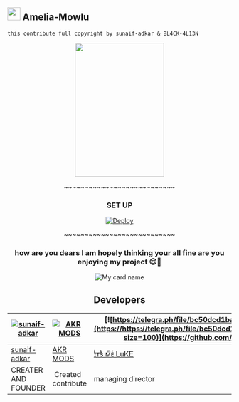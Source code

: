 ## <img src="https://github.com/TheDudeThatCode/TheDudeThatCode/blob/master/Assets/Hi.gif" width="29px"> Amelia-Mowlu 
```this contribute full copyright by sunaif-adkar & BL4CK-4L13N```

<div align="center">
  <img border-radius: 15px src="https://telegra.ph/file/7a027595c903f8cb9b35b.png" width="200" height="300"/>
  <p align="center">
~~~~~~~~~~~~~~~~~~~~~~~~~~~


### SET UP

[![Deploy](https://www.herokucdn.com/deploy/button.svg)](https://heroku.com/deploy?template=https://github.com/sunaif-adkar/Amelia-Mowlu.git)
<p align="center">
~~~~~~~~~~~~~~~~~~~~~~~~~~~



### how are you dears I am hopely thinking your all fine are you enjoying my project 😌🤹



![My card name](https://cardivo.vercel.app/api?name=Amelia-Mowlu&description=TelegramBot,%20WELCOME%20TO%20di%20github%20sunaif-adkar%20&image=https://telegra.ph/file/7a027595c903f8cb9b35b.png?v=4&backgroundColor=%23ecf0f1&instagram=sunaif_adkar&instagram=___.4kr___&pattern=leaf&colorPattern=%23eaeaea)





## Developers
  <div align="center">
    
  [![sunaif-adkar](https://github.com/sunaif-adkar.png?size=100)](https://github.com/sunaif-adkar) |  [![AKR MODS](https://telegra.ph/file/8426fdb98e7c692187ce4.jpg?size=100)](https://github.com/BL4CK-4L13N) | [![https://telegra.ph/file/bc50dcd1bafa37dbf230d.png](https://https://telegra.ph/file/bc50dcd1bafa37dbf230d.png?size=100)](https://github.com/georgyLM10) 
----|----|----
[sunaif-adkar](https://github.com/sunaif-adkar)  | [AKR MODS](https://BL4CK-4L13N) | [ɪͥᴛͭsᷤ ᴍͫᴇͤ ᏞuᏦᎬ](https://github.com/georgyLM10)
CREATER AND FOUNDER | Created contribute  | managing director
  </div>

